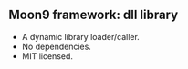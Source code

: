## Moon9 framework: dll library
- A dynamic library loader/caller.
- No dependencies.
- MIT licensed.
